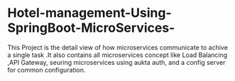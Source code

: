 # Hotel-management-Using-SpringBoot-MicroServices-
This Project is the detail view of how microservices communicate to achive a single task .It also contains all microservices concept like Load Balancing ,API Gateway,  seuring microservices using aukta auth, and a config server for common configuration.
